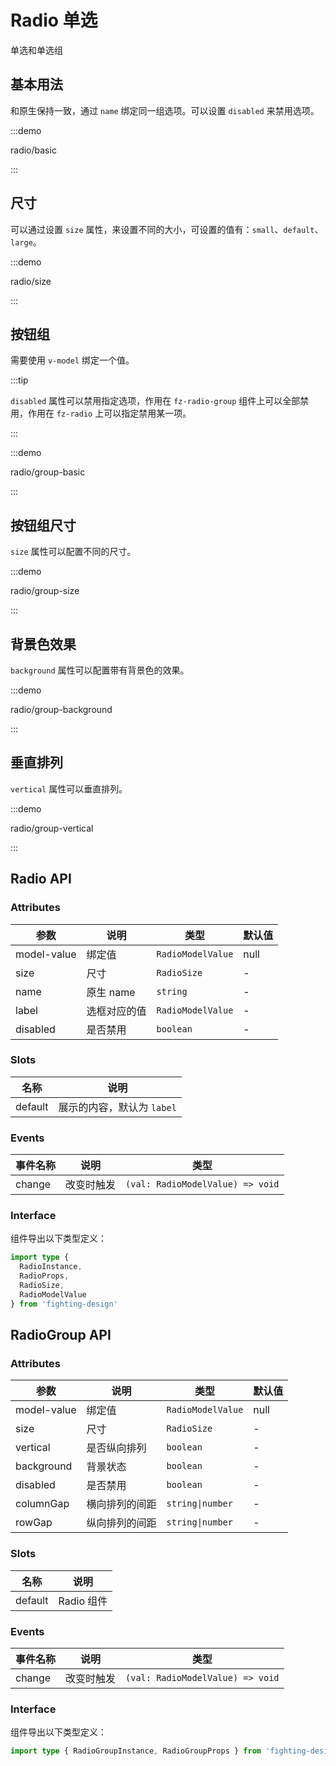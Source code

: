 # Radio 单选

单选和单选组

## 基本用法

和原生保持一致，通过 `name` 绑定同一组选项。可以设置 `disabled` 来禁用选项。

:::demo

radio/basic

:::

## 尺寸

可以通过设置 `size` 属性，来设置不同的大小，可设置的值有：`small`、`default`、`large`。

:::demo

radio/size

:::

## 按钮组

需要使用 `v-model` 绑定一个值。

:::tip

`disabled` 属性可以禁用指定选项，作用在 `fz-radio-group` 组件上可以全部禁用，作用在 `fz-radio` 上可以指定禁用某一项。

:::

:::demo

radio/group-basic

:::

## 按钮组尺寸

`size` 属性可以配置不同的尺寸。

:::demo

radio/group-size

:::

## 背景色效果

`background` 属性可以配置带有背景色的效果。

:::demo

radio/group-background

:::

## 垂直排列

`vertical` 属性可以垂直排列。

:::demo

radio/group-vertical

:::

## Radio API

### Attributes

| 参数        | 说明         | 类型              | 默认值 |
| ----------- | ------------ | ----------------- | ------ |
| model-value | 绑定值       | `RadioModelValue` | null   |
| size        | 尺寸         | `RadioSize`       | -      |
| name        | 原生 name    | `string`          | -      |
| label       | 选框对应的值 | `RadioModelValue` | -      |
| disabled    | 是否禁用     | `boolean`         | -      |

### Slots

| 名称    | 说明                       |
| ------- | -------------------------- |
| default | 展示的内容，默认为 `label` |

### Events

| 事件名称 | 说明       | 类型                             |
| -------- | ---------- | -------------------------------- |
| change   | 改变时触发 | `(val: RadioModelValue) => void` |

### Interface

组件导出以下类型定义：

```ts
import type {
  RadioInstance,
  RadioProps,
  RadioSize,
  RadioModelValue
} from 'fighting-design'
```

## RadioGroup API

### Attributes

| 参数        | 说明           | 类型              | 默认值 |
| ----------- | -------------- | ----------------- | ------ |
| model-value | 绑定值         | `RadioModelValue` | null   |
| size        | 尺寸           | `RadioSize`       | -      |
| vertical    | 是否纵向排列   | `boolean`         | -      |
| background  | 背景状态       | `boolean`         | -      |
| disabled    | 是否禁用       | `boolean`         | -      |
| columnGap   | 横向排列的间距 | `string\|number`  | -      |
| rowGap      | 纵向排列的间距 | `string\|number`  | -      |

### Slots

| 名称    | 说明       |
| ------- | ---------- |
| default | Radio 组件 |

### Events

| 事件名称 | 说明       | 类型                             |
| -------- | ---------- | -------------------------------- |
| change   | 改变时触发 | `(val: RadioModelValue) => void` |

### Interface

组件导出以下类型定义：

```ts
import type { RadioGroupInstance, RadioGroupProps } from 'fighting-design'
```
